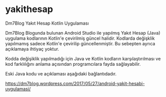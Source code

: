 # yakithesap
Dm7Blog Yakıt Hesap Kotlin Uygulaması

Dm7Blog Blogunda bulunan Android Studio ile yapılmış Yakıt Hesap (Java) uygulama kodlarının Kotlin'e çevirilmiş güncel halidir.
Kodlarda değişklik yapılmamış sadece Kotlin'e çevirilip güncellenmiştir. Bu sebepten ayrıca açıklamaya ihtiyaç yoktur.

Kodda değişiklik yapılmadığı için Java ve Kotlin kodların karşılaştırılması ve kod farklılığını anlama açısından programcılara fayda sağlayabilir. 

Eski Java kodu ve açıklaması aşağıdaki bağlantıdadır.

https://dm7blog.wordpress.com/2017/05/27/android-yakit-hesabi-uygulamasi/ 
